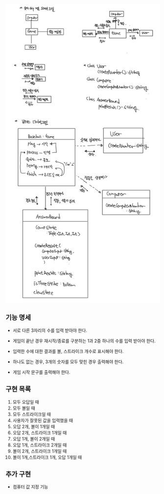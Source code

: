 ![Design](../image/design.jpg)
## 기능 명세
- 서로 다른 3자리의 수를 입력 받아야 한다.
- 게임이 끝난 경우 재시작/종료를 구분하는 1과 2중 하나의 수를 입력 받아야 한다.

- 입력한 수에 대한 결과를 볼, 스트라이크 개수로 표시해야 한다.
- 하나도 없는 경우, 3개의 숫자를 모두 맞힌 경우 출력해야 한다.
- 게임 시작 문구를 출력해야 한다.

## 구현 목록
1. 모두 오답일 때
2. 모두 볼일 때
3. 모두 스트라이크일 때
4. 사용자가 잘못된 값을 입력했을 때
5. 오답 2개, 볼이 1개일 때
6. 오답 2개, 스트라이크 1개일 때
7. 오답 1개, 볼이 2개일 때
8. 오답 1개, 스트라이크 2개일 때
9. 볼이 2개, 스트라이크 1개일 때
10. 볼이 1개,스트라이크 1개, 오답 1개일 때

## 추가 구현
- 컴퓨터 값 지정 기능